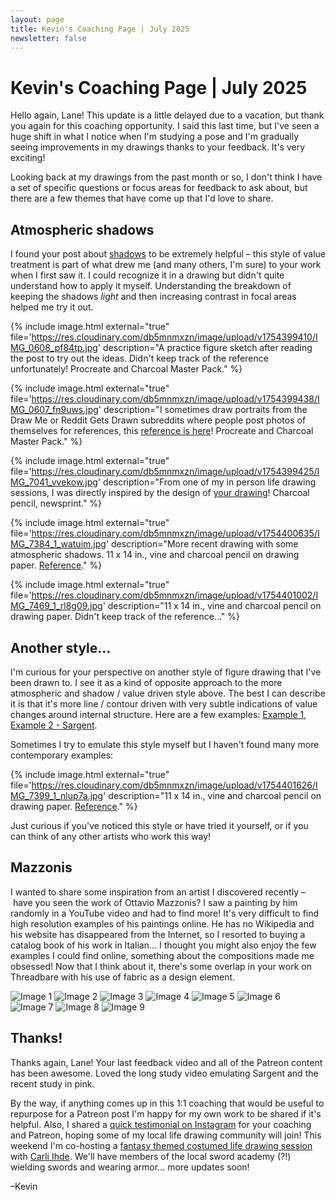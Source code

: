 ```yaml
---
layout: page
title: Kevin's Coaching Page | July 2025
newsletter: false
---
```


# Kevin's Coaching Page | July 2025

Hello again, Lane! This update is a little delayed due to a vacation, but thank you again for this coaching opportunity. I said this last time, but I've seen a huge shift in what I notice when I'm studying a pose and I'm gradually seeing improvements in my drawings thanks to your feedback. It's very exciting!

Looking back at my drawings from the past month or so, I don't think I have a set of specific questions or focus areas for feedback to ask about, but there are a few themes that have come up that I'd love to share.

## Atmospheric shadows

I found your post about [shadows](https://www.patreon.com/posts/shadows-into-133369735) to be extremely helpful – this style of value treatment is part of what drew me (and many others, I'm sure) to your work when I first saw it. I could recognize it in a drawing but didn't quite understand how to apply it myself. Understanding the breakdown of keeping the shadows _light_ and then increasing contrast in focal areas helped me try it out.

{% include image.html external="true" file='https://res.cloudinary.com/db5mnmxzn/image/upload/v1754399410/IMG_0608_pf84tp.jpg' description="A practice figure sketch after reading the post to try out the ideas. Didn't keep track of the reference unfortunately! Procreate and Charcoal Master Pack." %}

{% include image.html external="true" file='https://res.cloudinary.com/db5mnmxzn/image/upload/v1754399438/IMG_0607_fn9uws.jpg' description="I sometimes draw portraits from the Draw Me or Reddit Gets Drawn subreddits where people post photos of themselves for references, this [reference is here](https://www.reddit.com/r/drawme/comments/1ls4wbw/never_been_drawn_before_go_wild_any_style_you/)! Procreate and Charcoal Master Pack." %}

{% include image.html external="true" file='https://res.cloudinary.com/db5mnmxzn/image/upload/v1754399425/IMG_7041_vvekow.jpg' description="From one of my in person life drawing sessions, I was directly inspired by the design of [your drawing](https://www.instagram.com/p/CemhV-RAWKE/)! Charcoal pencil, newsprint." %}

{% include image.html external="true" file='https://res.cloudinary.com/db5mnmxzn/image/upload/v1754400635/IMG_7384_1_watuim.jpg' description="More recent drawing with some atmospheric shadows. 11 x 14 in., vine and charcoal pencil on drawing paper. [Reference](https://res.cloudinary.com/db5mnmxzn/image/upload/v1754400804/Screenshot_2025-08-05_at_8.33.14_AM_musejm.png)." %}

{% include image.html external="true" file='https://res.cloudinary.com/db5mnmxzn/image/upload/v1754401002/IMG_7469_1_rl8g09.jpg' description="11 x 14 in., vine and charcoal pencil on drawing paper. Didn't keep track of the reference..." %}

## Another style...

I'm curious for your perspective on another style of figure drawing that I've been drawn to. I see it as a kind of opposite approach to the more atmospheric and shadow / value driven style above. The best I can describe it is that it's more line / contour driven with very subtle indications of value changes around internal structure. Here are a few examples: [Example 1](https://i.pinimg.com/736x/6a/4d/60/6a4d608eb30293276b13d813809a7bca.jpg), [Example 2 - Sargent](https://res.cloudinary.com/db5mnmxzn/image/upload/v1754401560/SC71890_svbwp9.jpg).

Sometimes I try to emulate this style myself but I haven't found many more contemporary examples:

{% include image.html external="true" file='https://res.cloudinary.com/db5mnmxzn/image/upload/v1754401626/IMG_7399_1_nlup7a.jpg' description="11 x 14 in., vine and charcoal pencil on drawing paper. [Reference](https://res.cloudinary.com/db5mnmxzn/image/upload/v1754401762/Screenshot_2025-08-05_at_8.49.15_AM_ax5jaf.png)." %}

Just curious if you've noticed this style or have tried it yourself, or if you can think of any other artists who work this way!

## Mazzonis

I wanted to share some inspiration from an artist I discovered recently – have you seen the work of Ottavio Mazzonis? I saw a painting by him randomly in a YouTube video and had to find more! It's very difficult to find high resolution examples of his paintings online. He has no Wikipedia and his website has disappeared from the Internet, so I resorted to buying a catalog book of his work in Italian... I thought you might also enjoy the few examples I could find online, something about the compositions made me obsessed! Now that I think about it, there's some overlap in your work on Threadbare with his use of fabric as a design element.

![Image 1](https://res.cloudinary.com/db5mnmxzn/image/upload/v1754402404/IMG_6959_bhxvsk.jpg)
![Image 2](https://res.cloudinary.com/db5mnmxzn/image/upload/v1754402403/IMG_6963_xajrzi.jpg)
![Image 3](https://res.cloudinary.com/db5mnmxzn/image/upload/v1754402402/Screenshot_2025-07-09_at_4.23.17_PM_cs86nt.jpg)
![Image 4](https://res.cloudinary.com/db5mnmxzn/image/upload/v1754402401/Screenshot_2025-07-10_at_3.55.14_PM_xvu89t.jpg)
![Image 5](https://res.cloudinary.com/db5mnmxzn/image/upload/v1754402400/Screenshot_2025-07-10_at_4.06.32_PM_zndw83.jpg)
![Image 6](https://res.cloudinary.com/db5mnmxzn/image/upload/v1754402399/Screenshot_2025-07-10_at_4.06.46_PM_bc30gj.jpg)
![Image 7](https://res.cloudinary.com/db5mnmxzn/image/upload/v1754402397/Screenshot_2025-07-10_at_4.04.03_PM_ylkarv.jpg)
![Image 8](https://res.cloudinary.com/db5mnmxzn/image/upload/v1754402396/Screenshot_2025-07-10_at_4.08.22_PM_nkwrtd.jpg)
![Image 9](https://res.cloudinary.com/db5mnmxzn/image/upload/v1754402396/Screenshot_2025-07-10_at_4.14.42_PM_y8zl56.jpg)

## Thanks!

Thanks again, Lane! Your last feedback video and all of the Patreon content has been awesome. Loved the long study video emulating Sargent and the recent study in pink.

By the way, if anything comes up in this 1:1 coaching that would be useful to repurpose for a Patreon post I'm happy for my own work to be shared if it's helpful. Also, I shared a [quick testimonial on Instagram](https://www.instagram.com/p/DLSnVdluQ_A) for your coaching and Patreon, hoping some of my local life drawing community will join! This weekend I'm co-hosting a [fantasy themed costumed life drawing session](https://www.eventbrite.com/e/characters-monsters-life-drawing-tickets-1489636836879?aff=oddtdtcreator) with [Carli Ihde](https://www.instagram.com/carlieyed/). We'll have members of the local sword academy (?!) wielding swords and wearing armor... more updates soon!

–Kevin
